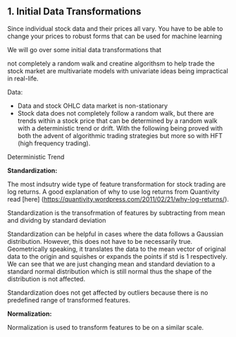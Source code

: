 ## 1. Initial Data Transformations

Since individual stock data and their prices all vary. You have to be able to change your prices to robust forms that can be used for machine learning

We will go over some initial data transformations that 


not completely a random walk and creatine algorithsm to help trade the stock market are multivariate models with univariate ideas being impractical in real-life. 

Data:
- Data and stock OHLC data market is non-stationary
- Stock data does not completely follow a random walk, but there are trends within a stock price that can be determined by a random walk with a deterministic trend or drift. With the following being proved with both the advent of algorithmic trading strategies but more so with HFT (high frequency trading).

Deterministic Trend 

**Standardization:**

The most indsutry wide type of feature transformation for stock trading are log returns. A good explanation of why to use log returns from Quantivity read [here] (https://quantivity.wordpress.com/2011/02/21/why-log-returns/).

Standardization is the transofrmation of features by subtracting from mean and dividng by standard deviation

Standardization can be helpful in cases where the data follows a Gaussian distribution. 
However, this does not have to be necessarily true. Geometrically speaking, it translates the data to the mean vector of original data to the origin and squishes or expands the points if std is 1 respectively. 
We can see that we are just changing mean and standard deviation to a standard normal distribution which is still normal thus the shape of the distribution is not affected.

Standardization does not get affected by outliers because there is no predefined range of transformed features.

**Normalization:**

Normalization is used to transform features to be on a similar scale.
